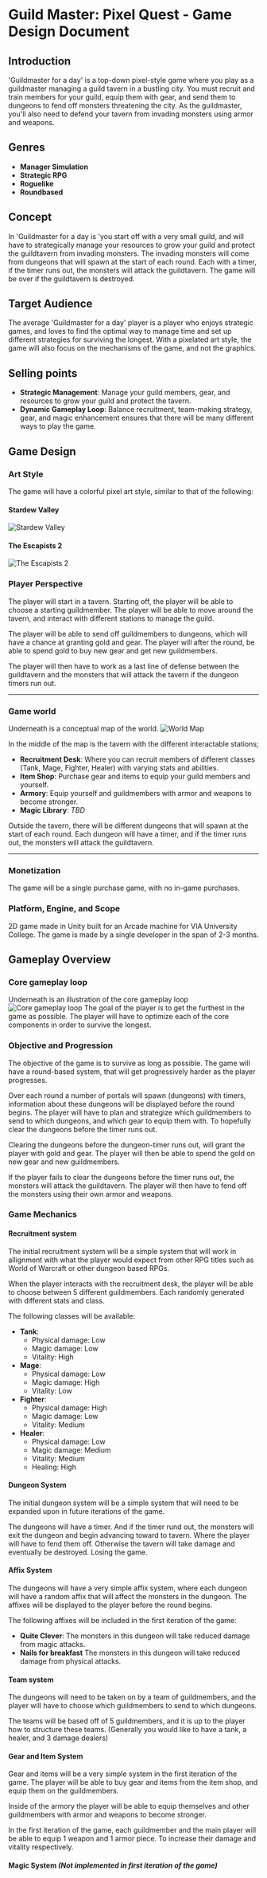 # Guild Master: Pixel Quest - Game Design Document

## Introduction

'Guildmaster for a day' is a top-down pixel-style game where you play as a guildmaster managing a guild tavern in a bustling city. You must recruit and train members for your guild, equip them with gear, and send them to dungeons to fend off monsters threatening the city. As the guildmaster, you'll also need to defend your tavern from invading monsters using armor and weapons.

## Genres

- **Manager Simulation**
- **Strategic RPG**
- **Roguelike**
- **Roundbased**

## Concept

In 'Guildmaster for a day is 'you start off with a very small guild, and will have to strategically manage your resources to grow your guild and protect the guildtavern from invading monsters. The invading monsters will come from dungeons that will spawn at the start of each round. Each with a timer, if the timer runs out, the monsters will attack the guildtavern. The game will be over if the guildtavern is destroyed.

## Target Audience

The average 'Guildmaster for a day' player is a player who enjoys strategic games, and loves to find the optimal way to manage time and set up different strategies for surviving the longest. With a pixelated art style, the game will also focus on the mechanisms of the game, and not the graphics.

## Selling points

- **Strategic Management**: Manage your guild members, gear, and resources to grow your guild and protect the tavern.
- **Dynamic Gameplay Loop**: Balance recruitment, team-making strategy, gear, and magic enhancement ensures that there will be many different ways to play the game.

## Game Design

### Art Style

The game will have a colorful pixel art style, similar to that of the following:

#### Stardew Valley

![Stardew Valley](./images/StardewValley_example.jpg)

#### The Escapists 2

![The Escapists 2](./images/TheEscapists2_example.jpg)

### Player Perspective

The player will start in a tavern. Starting off, the player will be able to choose a starting guildmember. The player will be able to move around the tavern, and interact with different stations to manage the guild.

The player will be able to send off guildmembers to dungeons, which will have a chance at granting gold and gear. The player will after the round, be able to spend gold to buy new gear and get new guildmembers.

The player will then have to work as a last line of defense between the guildtavern and the monsters that will attack the tavern if the dungeon timers run out.

---

### Game world

Underneath is a conceptual map of the world.
![World Map](./images/Gamemap.png)

In the middle of the map is the tavern with the different interactable stations;

- **Recruitment Desk**: Where you can recruit members of different classes (Tank, Mage, Fighter, Healer) with varying stats and abilities.
- **Item Shop**: Purchase gear and items to equip your guild members and yourself.
- **Armory**: Equip yourself and guildmembers with armor and weapons to become stronger.
- **Magic Library**: _TBD_

Outside the tavern, there will be different dungeons that will spawn at the start of each round. Each dungeon will have a timer, and if the timer runs out, the monsters will attack the guildtavern.

---

### Monetization

The game will be a single purchase game, with no in-game purchases.

### Platform, Engine, and Scope

2D game made in Unity built for an Arcade machine for VIA University College. The game is made by a single developer in the span of 2-3 months.

## Gameplay Overview

### Core gameplay loop
Underneath is an illustration of the core gameplay loop
![Core gameplay loop](./images/Core_gameplay_loop.png)
The goal of the player is to get the furthest in the game as possible. The player will have to optimize each of the core components in order to survive the longest.


### Objective and Progression
The objective of the game is to survive as long as possible. The game will have a round-based system, that will get progressively harder as the player progresses. 

Over each round a number of portals will spawn (dungeons) with timers, information about these dungeons will be displayed before the round begins. The player will have to plan and strategize which guildmembers to send to which dungeons, and which gear to equip them with. To hopefully clear the dungeons before the timer runs out.

Clearing the dungeons before the dungeon-timer runs out, will grant the player with gold and gear. The player will then be able to spend the gold on new gear and new guildmembers.

If the player fails to clear the dungeons before the timer runs out, the monsters will attack the guildtavern. The player will then have to fend off the monsters using their own armor and weapons.

### Game Mechanics

#### Recruitment system
The initial recruitment system will be a simple system that will work in allignment with what the player would expect from other RPG titles such as World of Warcraft or other dungeon based RPGs. 

When the player interacts with the recruitment desk, the player will be able to choose between 5 different guildmembers. Each randomly generated with different stats and class. 

The following classes will be available:
- **Tank**:
  - Physical damage: Low
  - Magic damage: Low
  - Vitality: High
- **Mage**: 
  - Physical damage: Low
  - Magic damage: High
  - Vitality: Low
- **Fighter**: 
  - Physical damage: High
  - Magic damage: Low
  - Vitality: Medium
- **Healer**: 
  - Physical damage: Low
  - Magic damage: Medium
  - Vitality: Medium
  - Healing: High

#### Dungeon System
The initial dungeon system will be a simple system that will need to be expanded upon in future iterations of the game.

The dungeons will have a timer. And if the timer rund out, the monsters will exit the dungeon and begin advancing toward to tavern. Where the player will have to fend them off. Otherwise the tavern will take damage and eventually be destroyed. Losing the game.



#### Affix System
The dungeons will have a very simple affix system, where each dungeon will have a random affix that will affect the monsters in the dungeon. The affixes will be displayed to the player before the round begins.

The following affixes will be included in the first iteration of the game: 
- **Quite Clever**: The monsters in this dungeon will take reduced damage from magic attacks.
- **Nails for breakfast** The monsters in this dungeon will take reduced damage from physical attacks.

#### Team system
The dungeons will need to be taken on by a team of guildmembers, and the player will have to choose which guildmembers to send to which dungeons.

The teams will be based off of 5 guildmembers, and it is up to the player how to structure these teams.
(Generally you would like to have a tank, a healer, and 3 damage dealers)


#### Gear and Item System
Gear and items will be a very simple system in the first iteration of the game. The player will be able to buy gear and items from the item shop, and equip them on the guildmembers.

Inside of the armory the player will be able to equip themselves and other guildmembers with armor and weapons to become stronger.

In the first iteration of the game, each guildmember and the main player will be able to equip 1 weapon and 1 armor piece. To increase their damage and vitality respectively.

#### Magic System *(Not implemented in first iteration of the game)*
 



